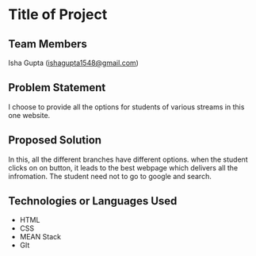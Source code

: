 # Title of Project

## Team Members

Isha Gupta (ishagupta1548@gmail.com)

## Problem Statement

I choose to provide all the options for students of various streams in this one website.

## Proposed Solution

In this, all the different branches have different options. when the student clicks on on button, it leads to the best webpage which delivers all the infromation. The student need not to go to google and search.

## Technologies or  Languages Used

* HTML
* CSS
* MEAN Stack
* GIt




